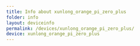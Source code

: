 ```yaml
---
title: Info about xunlong_orange_pi_zero_plus
folder: info
layout: deviceinfo
permalink: /devices/xunlong_orange_pi_zero_plus/
device: xunlong_orange_pi_zero_plus
---
```

